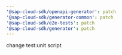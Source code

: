 ```yaml
---
'@sap-cloud-sdk/openapi-generator': patch
'@sap-cloud-sdk/generator-common': patch
'@sap-cloud-sdk/e2e-tests': patch
'@sap-cloud-sdk/generator': patch
---
```


change test:unit script
